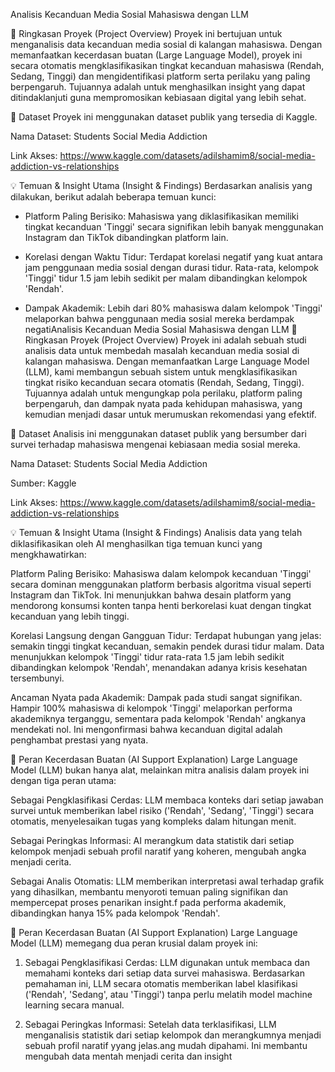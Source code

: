 Analisis Kecanduan Media Sosial Mahasiswa dengan LLM

📌 Ringkasan Proyek (Project Overview)
Proyek ini bertujuan untuk menganalisis data kecanduan media sosial di kalangan mahasiswa. Dengan memanfaatkan kecerdasan buatan (Large Language Model), proyek ini secara otomatis mengklasifikasikan tingkat kecanduan mahasiswa (Rendah, Sedang, Tinggi) dan mengidentifikasi platform serta perilaku yang paling berpengaruh. Tujuannya adalah untuk menghasilkan insight yang dapat ditindaklanjuti guna mempromosikan kebiasaan digital yang lebih sehat.

💾 Dataset
Proyek ini menggunakan dataset publik yang tersedia di Kaggle.

Nama Dataset: Students Social Media Addiction

Link Akses: https://www.kaggle.com/datasets/adilshamim8/social-media-addiction-vs-relationships

💡 Temuan & Insight Utama (Insight & Findings)
Berdasarkan analisis yang dilakukan, berikut adalah beberapa temuan kunci:

- Platform Paling Berisiko: Mahasiswa yang diklasifikasikan memiliki tingkat kecanduan 'Tinggi' secara signifikan lebih banyak menggunakan Instagram dan TikTok dibandingkan platform lain.

- Korelasi dengan Waktu Tidur: Terdapat korelasi negatif yang kuat antara jam penggunaan media sosial dengan durasi tidur. Rata-rata, kelompok 'Tinggi' tidur 1.5 jam lebih sedikit per malam dibandingkan kelompok 'Rendah'.

- Dampak Akademik: Lebih dari 80% mahasiswa dalam kelompok 'Tinggi' melaporkan bahwa penggunaan media sosial mereka berdampak negatiAnalisis Kecanduan Media Sosial Mahasiswa dengan LLM
📌 Ringkasan Proyek (Project Overview)
Proyek ini adalah sebuah studi analisis data untuk membedah masalah kecanduan media sosial di kalangan mahasiswa. Dengan memanfaatkan Large Language Model (LLM), kami membangun sebuah sistem untuk mengklasifikasikan tingkat risiko kecanduan secara otomatis (Rendah, Sedang, Tinggi). Tujuannya adalah untuk mengungkap pola perilaku, platform paling berpengaruh, dan dampak nyata pada kehidupan mahasiswa, yang kemudian menjadi dasar untuk merumuskan rekomendasi yang efektif.

💾 Dataset
Analisis ini menggunakan dataset publik yang bersumber dari survei terhadap mahasiswa mengenai kebiasaan media sosial mereka.

Nama Dataset: Students Social Media Addiction

Sumber: Kaggle

Link Akses: https://www.kaggle.com/datasets/adilshamim8/social-media-addiction-vs-relationships

💡 Temuan & Insight Utama (Insight & Findings)
Analisis data yang telah diklasifikasikan oleh AI menghasilkan tiga temuan kunci yang mengkhawatirkan:

Platform Paling Berisiko: Mahasiswa dalam kelompok kecanduan 'Tinggi' secara dominan menggunakan platform berbasis algoritma visual seperti Instagram dan TikTok. Ini menunjukkan bahwa desain platform yang mendorong konsumsi konten tanpa henti berkorelasi kuat dengan tingkat kecanduan yang lebih tinggi.

Korelasi Langsung dengan Gangguan Tidur: Terdapat hubungan yang jelas: semakin tinggi tingkat kecanduan, semakin pendek durasi tidur malam. Data menunjukkan kelompok 'Tinggi' tidur rata-rata 1.5 jam lebih sedikit dibandingkan kelompok 'Rendah', menandakan adanya krisis kesehatan tersembunyi.

Ancaman Nyata pada Akademik: Dampak pada studi sangat signifikan. Hampir 100% mahasiswa di kelompok 'Tinggi' melaporkan performa akademiknya terganggu, sementara pada kelompok 'Rendah' angkanya mendekati nol. Ini mengonfirmasi bahwa kecanduan digital adalah penghambat prestasi yang nyata.

🤖 Peran Kecerdasan Buatan (AI Support Explanation)
Large Language Model (LLM) bukan hanya alat, melainkan mitra analisis dalam proyek ini dengan tiga peran utama:

Sebagai Pengklasifikasi Cerdas: LLM membaca konteks dari setiap jawaban survei untuk memberikan label risiko ('Rendah', 'Sedang', 'Tinggi') secara otomatis, menyelesaikan tugas yang kompleks dalam hitungan menit.

Sebagai Peringkas Informasi: AI merangkum data statistik dari setiap kelompok menjadi sebuah profil naratif yang koheren, mengubah angka menjadi cerita.

Sebagai Analis Otomatis: LLM memberikan interpretasi awal terhadap grafik yang dihasilkan, membantu menyoroti temuan paling signifikan dan mempercepat proses penarikan insight.f pada performa akademik, dibandingkan hanya 15% pada kelompok 'Rendah'.

🤖 Peran Kecerdasan Buatan (AI Support Explanation)
Large Language Model (LLM) memegang dua peran krusial dalam proyek ini:

1. Sebagai Pengklasifikasi Cerdas: LLM digunakan untuk membaca dan memahami konteks dari setiap data survei mahasiswa. Berdasarkan pemahaman ini, LLM secara otomatis memberikan label klasifikasi ('Rendah', 'Sedang', atau 'Tinggi') tanpa perlu melatih model machine learning secara manual.

2. Sebagai Peringkas Informasi: Setelah data terklasifikasi, LLM menganalisis statistik dari setiap kelompok dan merangkumnya menjadi sebuah profil naratif yyang jelas.ang mudah dipahami. Ini membantu mengubah data mentah menjadi cerita dan insight 
